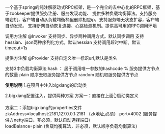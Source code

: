 一个基于spring的纯注解驱动式RPC框架，是一个完全的去中心化的RPC框架，基于zookeeper提供服务注册、服务发现功能、
提供多种负载均衡算法。支持服务端宕机，客户端自动从负载均衡桶里删除相应ip，支持服务端无状态扩容，客户端自动发现。
支持断网自动恢复连接、心跳检测机制。提供高可用的RPC调用环境

调用方注解
@Invoker
支持同步、异步两种调用方式。默认同步调用
支持hessian、json两种序列化方式。默认hessian
支持调用超时中断。默认timeout=1s


提供方注解
@Provider
支持自定义唯一标识url,默认是类名


支持3中负载均衡算法
hash ： 居于调用唯一参数的hashcode % 服务提供方节点的数量 
plain   顺序去取服务提供方节点
random  随机取服务提供方节点


**使用说明**
1.在项目中注入bigxiang的启动类
<bean class="com.bigxiang.start.BigxiangBoot"/>

2.bigxiang配置注入，提供两种方案
方案一：直接在上面👆启动类定义
<bean class="com.bigxiang.start.BigxiangBoot">
     <property name="zkAddress" value="localhost:2181,127.0.0.1:2181"/>
     <property name="serverPort" value="4002"/>
     <property name="loadBalance" value="plain"/>
</bean>
  
方案二：添加bigxiang的properties文件
zkAddress=localhost:2181,127.0.0.1:2181  （zk地址,必须） 
port=4002                                 (服务提供方netty端口，非必须，默认自动选择端口)         
loadBalance=plain                         (负载均衡算法，非必须，默认顺序负载均衡算法)       
